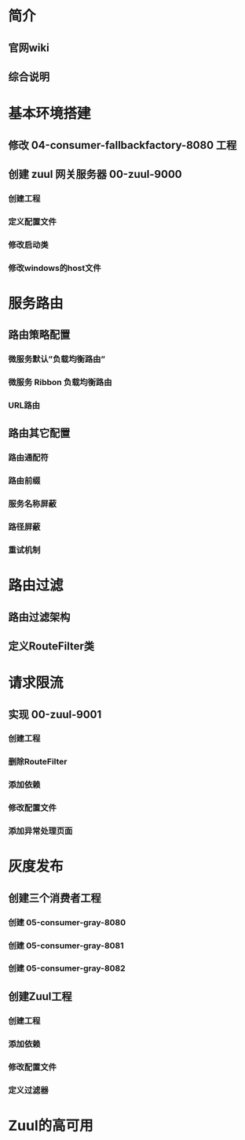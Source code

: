 # 简介

## 官网wiki

## 综合说明

# 基本环境搭建

## 修改 04-consumer-fallbackfactory-8080 工程

## 创建 zuul 网关服务器 00-zuul-9000

### 创建工程

### 定义配置文件

### 修改启动类

### 修改windows的host文件

# 服务路由

## 路由策略配置

### 微服务默认”负载均衡路由”

### 微服务 Ribbon 负载均衡路由

### URL路由

## 路由其它配置

### 路由通配符

### 路由前缀

### 服务名称屏蔽

### 路径屏蔽

### 重试机制

# 路由过滤

## 路由过滤架构

## 定义RouteFilter类

# 请求限流

## 实现 00-zuul-9001

### 创建工程

### 删除RouteFilter

### 添加依赖

### 修改配置文件

### 添加异常处理页面

# 灰度发布

## 创建三个消费者工程

### 创建 05-consumer-gray-8080

### 创建 05-consumer-gray-8081

### 创建 05-consumer-gray-8082

## 创建Zuul工程

### 创建工程

### 添加依赖

### 修改配置文件

### 定义过滤器

# Zuul的高可用